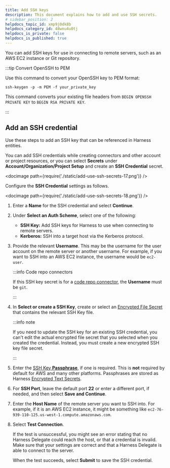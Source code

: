 ```yaml
---
title: Add SSH keys
description: This document explains how to add and use SSH secrets.
# sidebar_position: 2
helpdocs_topic_id: xmp9j0dk8b
helpdocs_category_id: 48wnu4u0tj
helpdocs_is_private: false
helpdocs_is_published: true
---
```


You can add SSH keys for use in connecting to remote servers, such as an AWS EC2 instance or Git repository.

:::tip Convert OpenSSH to PEM

Use this command to convert your OpenSSH key to PEM format:

```
ssh-keygen -p -m PEM -f your_private_key
```

This command converts your existing file headers from `BEGIN OPENSSH PRIVATE KEY` to `BEGIN RSA PRIVATE KEY`.

:::

## Add an SSH credential

Use these steps to add an SSH key that can be referenced in Harness entities.

You can add SSH credentials while creating connectors and other account or project resources, or you can select **Secrets** under **Account/Organization/Project Setup** and create an **SSH Credential** secret.

<!-- ![](./static/add-use-ssh-secrets-17.png) -->

<docimage path={require('./static/add-use-ssh-secrets-17.png')} />

Configure the **SSH Credential** settings as follows.

<!-- ![](./static/add-use-ssh-secrets-18.png) -->

<docimage path={require('./static/add-use-ssh-secrets-18.png')} />

1. Enter a **Name** for the SSH credential and select **Continue**.
2. Under **Select an Auth Scheme**, select one of the following:

   * **SSH Key:** Add SSH keys for Harness to use when connecting to remote servers.
   * **Kerberos:** SSH into a target host via the Kerberos protocol.

3. Provide the relevant **Username**. This may be the username for the user account on the remote server or another username. For example, if you want to SSH into an AWS EC2 instance, the username would be `ec2-user`.

   :::info Code repo connectors

   If this SSH key secret is for a [code repo connector](/docs/platform/connectors/code-repositories/connect-to-code-repo/), the **Username** must be `git`.

   :::

4. In **Select or create a SSH Key**, create or select an [Encrypted File Secret](/docs/platform/tecrets/add-file-secrets) that contains the relevant SSH Key file.

   :::info note

   If you need to update the SSH key for an existing SSH credential, you can't edit the actual encrypted file secret that you selected when you created the credential. Instead, you must create a new encrypted SSH key file secret.

   :::

5. Enter the [SSH Key **Passphrase**](https://www.ssh.com/ssh/passphrase), if one is required. This is **not** required by default for AWS and many other platforms. Passphrases are stored as Harness [Encrypted Text Secrets](/docs/platform/tecrets/add-use-text-secrets).
6. For **SSH Port**, leave the default port **22** or enter a different port, if needed, and then select **Save and Continue**.
7. Enter the **Host Name** of the remote server you want to SSH into. For example, if it is an AWS EC2 instance, it might be something like `ec2-76-939-110-125.us-west-1.compute.amazonaws.com`.
8. Select **Test Connection**.

   If the test is unsuccessful, you might see an error stating that no Harness Delegate could reach the host, or that a credential is invalid. Make sure that your settings are correct and that a Harness Delegate is able to connect to the server.

   When the test succeeds, select **Submit** to save the SSH credential.
